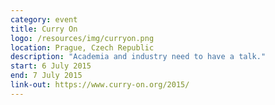 ```yaml
---
category: event
title: Curry On
logo: /resources/img/curryon.png
location: Prague, Czech Republic
description: "Academia and industry need to have a talk."
start: 6 July 2015
end: 7 July 2015
link-out: https://www.curry-on.org/2015/
---
```

